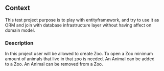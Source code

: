 ## Context
This test project purpose is to play with entityframework, and try to
use it as ORM and join with database infrastructure layer without having affect
on domain model.

### Description
In this project user will be allowed to create Zoo.
To open a Zoo minimum amount of animals that live in that zoo is needed.
An Animal can be added to a Zoo.
An Animal can be removed from a Zoo.
